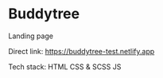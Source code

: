 # Buddytree


Landing page

Direct link: https://buddytree-test.netlify.app

Tech stack:
HTML
CSS & SCSS
JS
